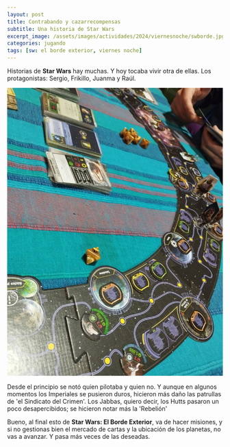 ```yaml
---
layout: post
title: Contrabando y cazarrecompensas
subtitle: Una historia de Star Wars
excerpt_image: /assets/images/actividades/2024/viernesnoche/swborde.jpg
categories: jugando
tags: [sw: el borde exterior, viernes noche]
---
```


Historias de <b>Star Wars</b> hay muchas. Y hoy tocaba vivir otra de ellas. Los protagonistas: Sergio, Frikillo, Juanma y Raúl.

![banner](/assets/images/actividades/2024/viernesnoche/swpartida.jpg)

Desde el principio se notó quien pilotaba y quien no. Y aunque en algunos momentos los Imperiales se pusieron duros, hicieron más daño las patrullas de 'el Sindicato del Crimen'. Los Jabbas, quiero decir, los Hutts pasaron un poco desapercibidos; se hicieron notar más la 'Rebelión'

Bueno, al final esto de <b>Star Wars: El Borde Exterior</b>, va de hacer misiones, y si no gestionas bien el mercado de cartas y la ubicación de los planetas, no vas a avanzar. Y pasa más veces de las deseadas.
